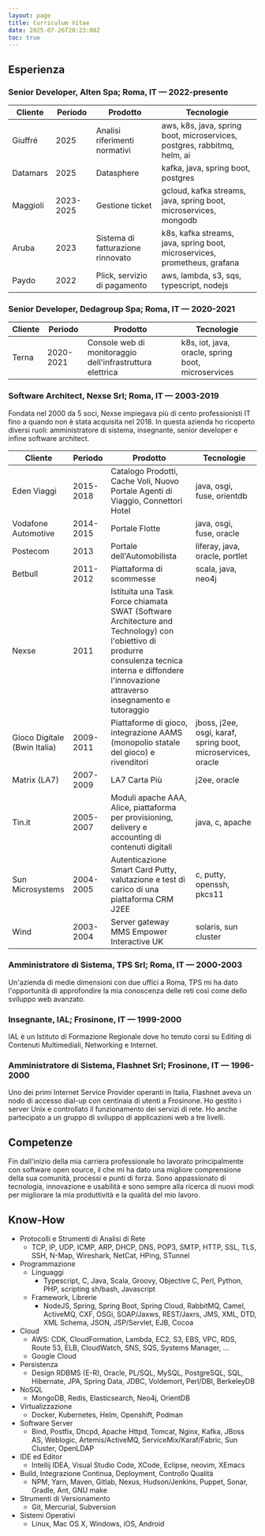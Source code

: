 ```yaml
---
layout: page
title: Curriculum Vitae
date: 2025-07-26T20:23:00Z
toc: true
---
```


## Esperienza

### Senior Developer, Alten Spa; Roma, IT — 2022-presente

| Cliente  | Periodo   | Prodotto                      | Tecnologie                                                                |
| -------- | --------- | ----------------------------- | ------------------------------------------------------------------------- |
| Giuffré  | 2025      | Analisi riferimenti normativi | aws, k8s, java, spring boot, microservices, postgres, rabbitmq, helm, ai  |
| Datamars | 2025      | Datasphere                    | kafka, java, spring boot, postgres                                        |
| Maggioli | 2023-2025 | Gestione ticket               | gcloud, kafka streams, java, spring boot, microservices, mongodb          |
| Aruba    | 2023      | Sistema di fatturazione rinnovato | k8s, kafka streams, java, spring boot, microservices, prometheus, grafana |
| Paydo    | 2022      | Plick, servizio di pagamento  | aws, lambda, s3, sqs, typescript, nodejs                                  |

### Senior Developer, Dedagroup Spa; Roma, IT — 2020-2021

| Cliente | Periodo   | Prodotto                                                            | Tecnologie                                         |
| ------- | --------- | ------------------------------------------------------------------- | -------------------------------------------------- |
| Terna   | 2020-2021 | Console web di monitoraggio dell'infrastruttura elettrica          | k8s, iot, java, oracle, spring boot, microservices |

### Software Architect, Nexse Srl; Roma, IT — 2003-2019

Fondata nel 2000 da 5 soci, Nexse impiegava più di cento professionisti IT
fino a quando non è stata acquisita nel 2018. In questa azienda ho ricoperto
diversi ruoli: amministratore di sistema, insegnante, senior developer e
infine software architect.

| Cliente                      | Periodo   | Prodotto                                                                                                                                                                                                    | Tecnologie                                                   |
| ---------------------------- | --------- | ----------------------------------------------------------------------------------------------------------------------------------------------------------------------------------------------------------- | ------------------------------------------------------------ |
| Eden Viaggi                  | 2015-2018 | Catalogo Prodotti, Cache Voli, Nuovo Portale Agenti di Viaggio, Connettori Hotel                                                                                                                           | java, osgi, fuse, orientdb                                   |
| Vodafone Automotive          | 2014-2015 | Portale Flotte                                                                                                                                                                                              | java, osgi, fuse, oracle                                     |
| Postecom                     | 2013      | Portale dell'Automobilista                                                                                                                                                                                 | liferay, java, oracle, portlet                               |
| Betbull                      | 2011-2012 | Piattaforma di scommesse                                                                                                                                                                                   | scala, java, neo4j                                           |
| Nexse                        | 2011      | Istituita una Task Force chiamata SWAT (Software Architecture and Technology) con l'obiettivo di produrre consulenza tecnica interna e diffondere l'innovazione attraverso insegnamento e tutoraggio    |                                                              |
| Gioco Digitale (Bwin Italia) | 2009-2011 | Piattaforme di gioco, integrazione AAMS (monopolio statale del gioco) e rivenditori                                                                                                                        | jboss, j2ee, osgi, karaf, spring boot, microservices, oracle |
| Matrix (LA7)                 | 2007-2009 | LA7 Carta Più                                                                                                                                                                                              | j2ee, oracle                                                 |
| Tin.it                       | 2005-2007 | Moduli apache AAA, Alice, piattaforma per provisioning, delivery e accounting di contenuti digitali                                                                                                        | java, c, apache                                              |
| Sun Microsystems             | 2004-2005 | Autenticazione Smart Card Putty, valutazione e test di carico di una piattaforma CRM J2EE                                                                                                                  | c, putty, openssh, pkcs11                                    |
| Wind                         | 2003-2004 | Server gateway MMS Empower Interactive UK                                                                                                                                                                  | solaris, sun cluster                                         |

### Amministratore di Sistema, TPS Srl; Roma, IT — 2000-2003

Un'azienda di medie dimensioni con due uffici a Roma, TPS mi ha dato
l'opportunità di approfondire la mia conoscenza delle reti così come dello
sviluppo web avanzato.

### Insegnante, IAL; Frosinone, IT — 1999-2000

IAL è un Istituto di Formazione Regionale dove ho tenuto corsi su Editing di
Contenuti Multimediali, Networking e Internet.

### Amministratore di Sistema, Flashnet Srl; Frosinone, IT — 1996-2000

Uno dei primi Internet Service Provider operanti in Italia, Flashnet aveva un
nodo di accesso dial-up con centinaia di utenti a Frosinone. Ho gestito i
server Unix e controllato il funzionamento dei servizi di rete. Ho anche
partecipato a un gruppo di sviluppo di applicazioni web a tre livelli.

## Competenze

Fin dall'inizio della mia carriera professionale ho lavorato principalmente con
software open source, il che mi ha dato una migliore comprensione della sua
comunità, processi e punti di forza. Sono appassionato di tecnologia,
innovazione e usabilità e sono sempre alla ricerca di nuovi modi per
migliorare la mia produttività e la qualità del mio lavoro.

## Know-How

- Protocolli e Strumenti di Analisi di Rete
  - TCP, IP, UDP, ICMP, ARP, DHCP, DNS, POP3, SMTP, HTTP, SSL, TLS, SSH, N-Map,
    Wireshark, NetCat, HPing, STunnel
- Programmazione
  - Linguaggi
    - Typescript, C, Java, Scala, Groovy, Objective C, Perl, Python, PHP,
      scripting sh/bash, Javascript
  - Framework, Librerie
    - NodeJS, Spring, Spring Boot, Spring Cloud, RabbitMQ, Camel, ActiveMQ, CXF,
      OSGi, SOAP/Jaxws, REST/Jaxrs, JMS, XML, DTD, XML Schema, JSON,
      JSP/Servlet, EJB, Cocoa
- Cloud
  - AWS: CDK, CloudFormation, Lambda, EC2, S3, EBS, VPC, RDS, Route 53, ELB,
    CloudWatch, SNS, SQS, Systems Manager, ...
  - Google Cloud
- Persistenza
  - Design RDBMS (E-R), Oracle, PL/SQL, MySQL, PostgreSQL, SQL, Hibernate, JPA,
    Spring Data, JDBC, Voldemort, Perl/DBI, BerkeleyDB
- NoSQL
  - MongoDB, Redis, Elasticsearch, Neo4j, OrientDB
- Virtualizzazione
  - Docker, Kubernetes, Helm, Openshift, Podman
- Software Server
  - Bind, Postfix, Dhcpd, Apache Httpd, Tomcat, Nginx, Kafka, JBoss AS,
    Weblogic, Artemis/ActiveMQ, ServiceMix/Karaf/Fabric, Sun Cluster, OpenLDAP
- IDE ed Editor
  - Intellij IDEA, Visual Studio Code, XCode, Eclipse, neovim, XEmacs
- Build, Integrazione Continua, Deployment, Controllo Qualità
  - NPM, Yarn, Maven, Gitlab, Nexus, Hudson/Jenkins, Puppet, Sonar, Gradle, Ant,
    GNU make
- Strumenti di Versionamento
  - Git, Mercurial, Subversion
- Sistemi Operativi
  - Linux, Mac OS X, Windows, iOS, Android